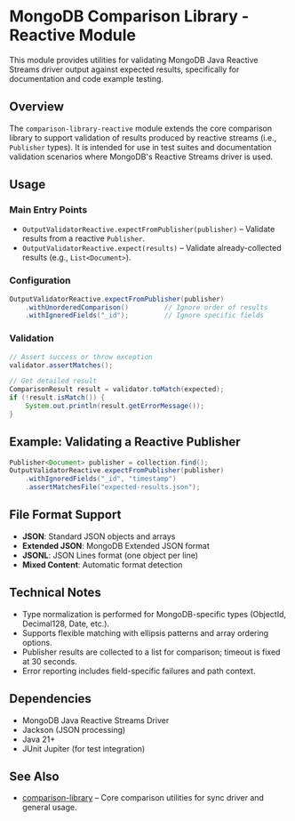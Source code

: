 # MongoDB Comparison Library - Reactive Module

This module provides utilities for validating MongoDB Java Reactive Streams driver output against expected results, specifically for documentation and code example testing.

## Overview

The `comparison-library-reactive` module extends the core comparison library to support validation of results produced by reactive streams (i.e., `Publisher` types). It is intended for use in test suites and documentation validation scenarios where MongoDB's Reactive Streams driver is used.

## Usage

### Main Entry Points

- `OutputValidatorReactive.expectFromPublisher(publisher)` – Validate results from a reactive `Publisher`.
- `OutputValidatorReactive.expect(results)` – Validate already-collected results (e.g., `List<Document>`).

### Configuration

```java
OutputValidatorReactive.expectFromPublisher(publisher)
    .withUnorderedComparison()         // Ignore order of results
    .withIgnoredFields("_id");         // Ignore specific fields
```

### Validation

```java
// Assert success or throw exception
validator.assertMatches();

// Get detailed result
ComparisonResult result = validator.toMatch(expected);
if (!result.isMatch()) {
    System.out.println(result.getErrorMessage());
}
```

## Example: Validating a Reactive Publisher

```java
Publisher<Document> publisher = collection.find();
OutputValidatorReactive.expectFromPublisher(publisher)
    .withIgnoredFields("_id", "timestamp")
    .assertMatchesFile("expected-results.json");
```

## File Format Support

- **JSON**: Standard JSON objects and arrays
- **Extended JSON**: MongoDB Extended JSON format
- **JSONL**: JSON Lines format (one object per line)
- **Mixed Content**: Automatic format detection

## Technical Notes

- Type normalization is performed for MongoDB-specific types (ObjectId, Decimal128, Date, etc.).
- Supports flexible matching with ellipsis patterns and array ordering options.
- Publisher results are collected to a list for comparison; timeout is fixed at 30 seconds.
- Error reporting includes field-specific failures and path context.

## Dependencies

- MongoDB Java Reactive Streams Driver
- Jackson (JSON processing)
- Java 21+
- JUnit Jupiter (for test integration)

## See Also

- [comparison-library](../comparison-library/README.md) – Core comparison utilities for sync driver and general usage.
